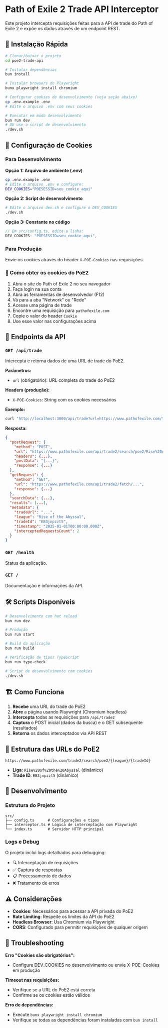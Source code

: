 # Path of Exile 2 Trade API Interceptor

Este projeto intercepta requisições feitas para a API de trade do Path of Exile 2 e expõe os dados através de um endpoint REST.

## 🚀 Instalação Rápida

```bash
# Clonar/baixar o projeto
cd poe2-trade-api

# Instalar dependências
bun install

# Instalar browsers do Playwright
bunx playwright install chromium

# Configurar cookies de desenvolvimento (veja seção abaixo)
cp .env.example .env
# Edite o arquivo .env com seus cookies

# Executar em modo desenvolvimento
bun run dev
# OU use o script de desenvolvimento
./dev.sh
```

## 🔐 Configuração de Cookies

### Para Desenvolvimento

**Opção 1: Arquivo de ambiente (.env)**

```bash
cp .env.example .env
# Edite o arquivo .env e configure:
DEV_COOKIES="POESESSID=seu_cookie_aqui"
```

**Opção 2: Script de desenvolvimento**

```bash
# Edite o arquivo dev.sh e configure o DEV_COOKIES
./dev.sh
```

**Opção 3: Constante no código**

```typescript
// Em src/config.ts, edite a linha:
DEV_COOKIES: "POESESSID=seu_cookie_aqui",
```

### Para Produção

Envie os cookies através do header `X-POE-Cookies` nas requisições.

### 🍪 Como obter os cookies do PoE2

1. Abra o site do Path of Exile 2 no seu navegador
2. Faça login na sua conta
3. Abra as ferramentas de desenvolvedor (F12)
4. Vá para a aba "Network" ou "Rede"
5. Acesse uma página de trade
6. Encontre uma requisição para `pathofexile.com`
7. Copie o valor do header `Cookie`
8. Use esse valor nas configurações acima

## 📡 Endpoints da API

### `GET /api/trade`

Intercepta e retorna dados de uma URL de trade do PoE2.

**Parâmetros:**

- `url` (obrigatório): URL completa do trade do PoE2

**Headers (produção):**

- `X-POE-Cookies`: String com os cookies necessários

**Exemplo:**

```bash
curl "http://localhost:3000/api/trade?url=https://www.pathofexile.com/trade2/search/poe2/Rise%20of%20the%20Abyssal/EB3jnpzzt5"
```

**Resposta:**

```json
{
  "postRequest": {
    "method": "POST",
    "url": "https://www.pathofexile.com/api/trade2/search/poe2/Rise%20of%20the%20Abyssal",
    "headers": {...},
    "postData": "{...}",
    "response": {...}
  },
  "getRequest": {
    "method": "GET",
    "url": "https://www.pathofexile.com/api/trade2/fetch/...",
    "response": {...}
  },
  "searchData": {...},
  "results": [...],
  "metadata": {
    "tradeUrl": "...",
    "league": "Rise of the Abyssal",
    "tradeId": "EB3jnpzzt5",
    "timestamp": "2025-01-01T00:00:00.000Z",
    "interceptedRequestsCount": 2
  }
}
```

### `GET /health`

Status da aplicação.

### `GET /`

Documentação e informações da API.

## 🛠 Scripts Disponíveis

```bash
# Desenvolvimento com hot reload
bun run dev

# Produção
bun run start

# Build da aplicação
bun run build

# Verificação de tipos TypeScript
bun run type-check

# Script de desenvolvimento com cookies
./dev.sh
```

## 🏗 Como Funciona

1. **Recebe** uma URL do trade do PoE2
2. **Abre** a página usando Playwright (Chromium headless)
3. **Intercepta** todas as requisições para `/api/trade2`
4. **Captura** o POST inicial (dados da busca) e o GET subsequente (resultados)
5. **Retorna** os dados interceptados via API REST

## 📝 Estrutura das URLs do PoE2

```
https://www.pathofexile.com/trade2/search/poe2/{league}/{tradeId}
```

- **Liga**: `Rise%20of%20the%20Abyssal` (dinâmico)
- **Trade ID**: `EB3jnpzzt5` (dinâmico)

## 🔧 Desenvolvimento

### Estrutura do Projeto

```
src/
├── config.ts      # Configurações e tipos
├── interceptor.ts # Lógica de interceptação com Playwright
└── index.ts       # Servidor HTTP principal
```

### Logs e Debug

O projeto inclui logs detalhados para debugging:

- 🔍 Interceptação de requisições
- ✅ Captura de respostas
- 📋 Processamento de dados
- ❌ Tratamento de erros

## ⚠️ Considerações

- **Cookies**: Necessários para acessar a API privada do PoE2
- **Rate Limiting**: Respeite os limites da API do PoE2
- **Headless Browser**: Usa Chromium via Playwright
- **CORS**: Configurado para permitir requisições de qualquer origem

## 🐛 Troubleshooting

**Erro "Cookies são obrigatórios":**

- Configure DEV_COOKIES no desenvolvimento ou envie X-POE-Cookies em produção

**Timeout nas requisições:**

- Verifique se a URL do PoE2 está correta
- Confirme se os cookies estão válidos

**Erro de dependências:**

- Execute `bunx playwright install chromium`
- Verifique se todas as dependências foram instaladas com `bun install`
